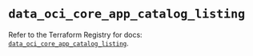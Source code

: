 # `data_oci_core_app_catalog_listing`

Refer to the Terraform Registry for docs: [`data_oci_core_app_catalog_listing`](https://registry.terraform.io/providers/oracle/oci/6.37.0/docs/data-sources/core_app_catalog_listing).
